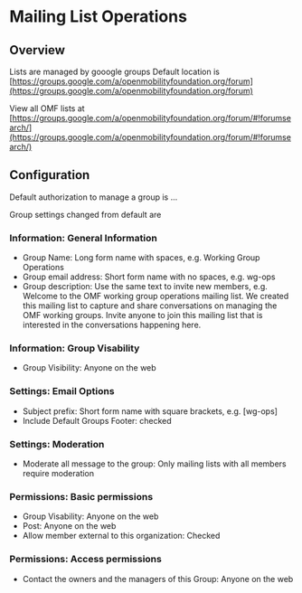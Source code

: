 # Mailing List Operations

## Overview
Lists are managed by gooogle groups
Default location is [https://groups.google.com/a/openmobilityfoundation.org/forum](https://groups.google.com/a/openmobilityfoundation.org/forum)

View all OMF lists at [https://groups.google.com/a/openmobilityfoundation.org/forum/#!forumsearch/](https://groups.google.com/a/openmobilityfoundation.org/forum/#!forumsearch/)

## Configuration
Default authorization to manage a group is ...

Group settings changed from default are

### Information: General Information
* Group Name: Long form name with spaces, e.g. Working Group Operations
* Group email address: Short form name with no spaces, e.g. wg-ops
* Group description: Use the same text to invite new members, e.g. Welcome to the OMF working group operations mailing list. We created this mailing list to capture and share conversations on managing the OMF working groups. Invite anyone to join this mailing list that is interested in the conversations happening here.

### Information: Group Visability
* Group Visibility: Anyone on the web

### Settings: Email Options
* Subject prefix: Short form name with square brackets, e.g. [wg-ops]
* Include Default Groups Footer: checked

### Settings: Moderation
* Moderate all message to the group: Only mailing lists with all members require moderation

### Permissions: Basic permissions
* Group Visability: Anyone on the web
* Post: Anyone on the web
* Allow member external to this organization: Checked

### Permissions: Access permissions
* Contact the owners and the managers of this Group: Anyone on the web
